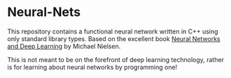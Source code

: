 # Neural-Nets
This repository contains a functional neural network written in C++ using only standard library types. 
Based on the excellent book [Neural Networks and Deep Learning](http://neuralnetworksanddeeplearning.com/chap1.html) by Michael Nielsen.

This is not meant to be on the forefront of deep learning technology, rather is for learning about neural networks by programming one!

